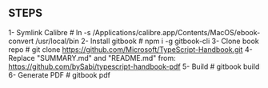STEPS
-----

1- Symlink Calibre
    # ln -s /Applications/calibre.app/Contents/MacOS/ebook-convert /usr/local/bin
2- Install gitbook
    # npm i -g gitbook-cli
3- Clone book repo
    # git clone https://github.com/Microsoft/TypeScript-Handbook.git
4- Replace "SUMMARY.md" and "README.md" from: https://github.com/bySabi/typescript-handbook-pdf
5- Build
    # gitbook build
6- Generate PDF
    # gitbook pdf
